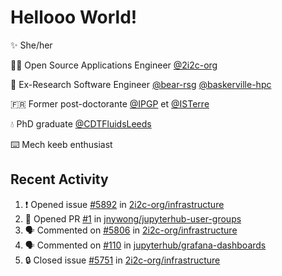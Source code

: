 # Hellooo World!

✨ She/her

👩‍💻 Open Source Applications Engineer [@2i2c-org](https://2i2c.org/)

🐻 Ex-Research Software Engineer [@bear-rsg](https://github.com/bear-rsg) [@baskerville-hpc](https://github.com/baskerville-hpc) 

🇫🇷 Former post-doctorante [@IPGP](https://github.com/IPGP) et [@ISTerre](https://www.isterre.fr/) 

💧 PhD graduate [@CDTFluidsLeeds](https://fluid-dynamics.leeds.ac.uk/) 

⌨️ Mech keeb enthusiast 

## Recent Activity 

<!--START_SECTION:activity-->
1. ❗ Opened issue [#5892](https://github.com/2i2c-org/infrastructure/issues/5892) in [2i2c-org/infrastructure](https://github.com/2i2c-org/infrastructure)
2. 💪 Opened PR [#1](https://github.com/jnywong/jupyterhub-user-groups/pull/1) in [jnywong/jupyterhub-user-groups](https://github.com/jnywong/jupyterhub-user-groups)
3. 🗣 Commented on [#5806](https://github.com/2i2c-org/infrastructure/issues/5806#issuecomment-2775381060) in [2i2c-org/infrastructure](https://github.com/2i2c-org/infrastructure)
4. 🗣 Commented on [#110](https://github.com/jupyterhub/grafana-dashboards/issues/110#issuecomment-2775364791) in [jupyterhub/grafana-dashboards](https://github.com/jupyterhub/grafana-dashboards)
5. 🔒 Closed issue [#5751](https://github.com/2i2c-org/infrastructure/issues/5751) in [2i2c-org/infrastructure](https://github.com/2i2c-org/infrastructure)
<!--END_SECTION:activity-->
